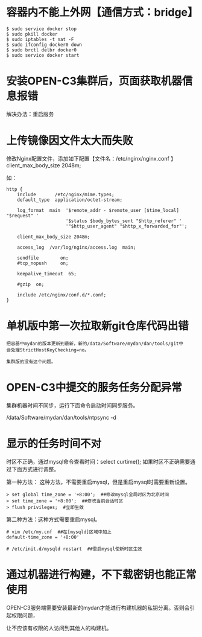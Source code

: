 # 容器内不能上外网【通信方式：bridge】

```
$ sudo service docker stop
$ sudo pkill docker
$ sudo iptables -t nat -F
$ sudo ifconfig docker0 down
$ sudo brctl delbr docker0
$ sudo service docker start

```

# 安装OPEN-C3集群后，页面获取机器信息报错

解决办法：重启服务

# 上传镜像因文件太大而失败

修改Nginx配置文件，添加如下配置【文件名：/etc/nginx/nginx.conf 】
client_max_body_size 2048m;

如：
```
http {
    include       /etc/nginx/mime.types;
    default_type  application/octet-stream;

    log_format  main  '$remote_addr - $remote_user [$time_local] "$request" '
                      '$status $body_bytes_sent "$http_referer" '
                      '"$http_user_agent" "$http_x_forwarded_for"';

    client_max_body_size 2048m;

    access_log  /var/log/nginx/access.log  main;

    sendfile        on;
    #tcp_nopush     on;

    keepalive_timeout  65;

    #gzip  on;

    include /etc/nginx/conf.d/*.conf;
}
```

# 单机版中第一次拉取新git仓库代码出错
```
把容器中mydan的版本更新到最新，新的/data/Software/mydan/dan/tools/git中
会处理StrictHostKeyChecking=no。

集群版的没有这个问题。
```

# OPEN-C3中提交的服务任务分配异常

集群机器时间不同步，运行下面命令启动时间同步服务。

/data/Software/mydan/dan/tools/ntpsync -d 

# 显示的任务时间不对

时区不正确，通过mysql命令查看时间：select curtime(); 如果时区不正确需要通过下面方式进行调整。

第一种方法：
这种方法，不需要重启mysql，但是重启mysql时需要重新设置。
```
> set global time_zone = '+8:00';  ##修改mysql全局时区为北京时间
> set time_zone = '+8:00';  ##修改当前会话时区
> flush privileges;  #立即生效
```

第二种方法：这种方式需要重启mysql。
```
# vim /etc/my.cnf  ##在[mysqld]区域中加上
default-time_zone = '+8:00'

# /etc/init.d/mysqld restart  ##重启mysql使新时区生效
```

# 通过机器进行构建，不下载密钥也能正常使用

OPEN-C3服务端需要安装最新的mydan才能进行构建机器的私钥分离。否则会引起权限问题，

让不应该有权限的人访问到其他人的构建机。